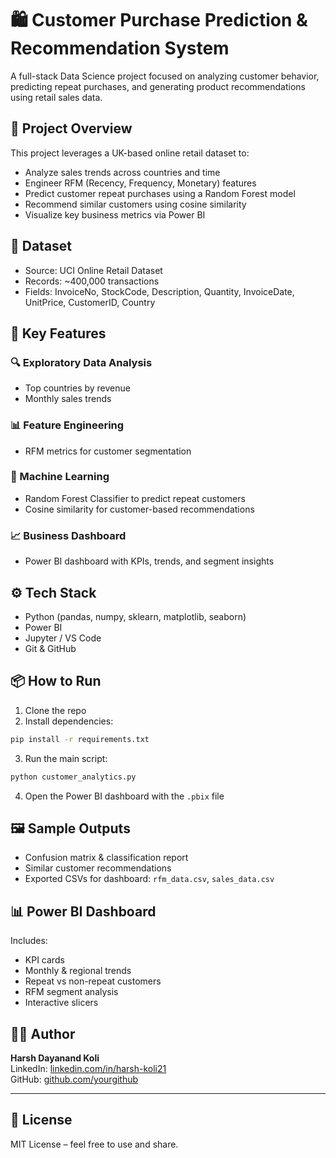 # 🛍️ Customer Purchase Prediction & Recommendation System

A full-stack Data Science project focused on analyzing customer behavior, predicting repeat purchases, and generating product recommendations using retail sales data.

## 📌 Project Overview

This project leverages a UK-based online retail dataset to:
- Analyze sales trends across countries and time
- Engineer RFM (Recency, Frequency, Monetary) features
- Predict customer repeat purchases using a Random Forest model
- Recommend similar customers using cosine similarity
- Visualize key business metrics via Power BI

## 📁 Dataset

- Source: UCI Online Retail Dataset
- Records: ~400,000 transactions
- Fields: InvoiceNo, StockCode, Description, Quantity, InvoiceDate, UnitPrice, CustomerID, Country

## 🧠 Key Features

### 🔍 Exploratory Data Analysis
- Top countries by revenue
- Monthly sales trends

### 📊 Feature Engineering
- RFM metrics for customer segmentation

### 🤖 Machine Learning
- Random Forest Classifier to predict repeat customers
- Cosine similarity for customer-based recommendations

### 📈 Business Dashboard
- Power BI dashboard with KPIs, trends, and segment insights

## ⚙️ Tech Stack

- Python (pandas, numpy, sklearn, matplotlib, seaborn)
- Power BI
- Jupyter / VS Code
- Git & GitHub

## 📦 How to Run

1. Clone the repo
2. Install dependencies:
```bash
pip install -r requirements.txt
```
3. Run the main script:
```bash
python customer_analytics.py
```
4. Open the Power BI dashboard with the `.pbix` file

## 🖼️ Sample Outputs

- Confusion matrix & classification report
- Similar customer recommendations
- Exported CSVs for dashboard: `rfm_data.csv`, `sales_data.csv`

## 📊 Power BI Dashboard

Includes:
- KPI cards
- Monthly & regional trends
- Repeat vs non-repeat customers
- RFM segment analysis
- Interactive slicers

## 🙋‍♂️ Author

**Harsh Dayanand Koli**  
LinkedIn: [linkedin.com/in/harsh-koli21](https://www.linkedin.com/in/harsh-koli21/)  
GitHub: [github.com/yourgithub](https://github.com/yourgithub)

---

## 📄 License

MIT License – feel free to use and share.
